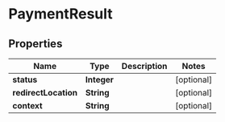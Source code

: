 
# PaymentResult

## Properties
Name | Type | Description | Notes
------------ | ------------- | ------------- | -------------
**status** | **Integer** |  |  [optional]
**redirectLocation** | **String** |  |  [optional]
**context** | **String** |  |  [optional]



